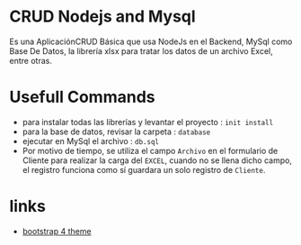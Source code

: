 # CRUD Nodejs and Mysql
Es una AplicaciónCRUD Básica que usa NodeJs en el Backend, MySql como Base De Datos, 
la librería xlsx para tratar los datos de un archivo Excel, entre otras.


# Usefull Commands
- para instalar todas las librerías y levantar el proyecto : `init install`
- para la base de datos, revisar la carpeta : `database`
- ejecutar en MySql el archivo : `db.sql`
- Por motivo de tiempo, se utiliza el campo `Archivo` en el formulario de Cliente para realizar la carga del `EXCEL`,
cuando no se llena dicho campo, el registro funciona como sí guardara un solo registro de `Cliente`.

# links
- [bootstrap 4 theme](https://bootswatch.com/4/lux/bootstrap.min.css)

